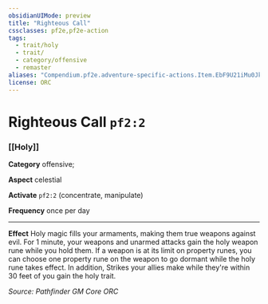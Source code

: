 ```yaml
---
obsidianUIMode: preview
title: "Righteous Call"
cssclasses: pf2e,pf2e-action
tags:
  - trait/holy
  - trait/
  - category/offensive
  - remaster
aliases: "Compendium.pf2e.adventure-specific-actions.Item.EbF9U21iMu0JkTzG"
license: ORC
---
```

# Righteous Call `pf2:2`

### [[Holy]]

**Category** offensive; 




**Aspect** celestial

**Activate** `pf2:2` (concentrate, manipulate)

**Frequency** once per day

* * *

**Effect** Holy magic fills your armaments, making them true weapons against evil. For 1 minute, your weapons and unarmed attacks gain the holy weapon rune while you hold them. If a weapon is at its limit on property runes, you can choose one property rune on the weapon to go dormant while the holy rune takes effect. In addition, Strikes your allies make while they're within 30 feet of you gain the holy trait.

*Source: Pathfinder GM Core*
*ORC*